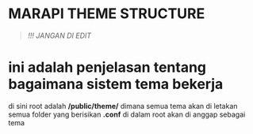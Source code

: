 # MARAPI THEME STRUCTURE
>_!!! JANGAN DI EDIT_
# ini adalah penjelasan tentang bagaimana sistem tema bekerja

di sini root adalah **/public/theme/** dimana semua tema akan di letakan
semua folder yang berisikan **.conf** di dalam root akan di anggap sebagai tema
